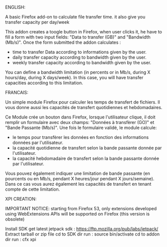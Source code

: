 
ENGLISH:

A basic Firefox add-on to calculate file transfer time. it also give you transfer capacity per day/week

This addon creates a toogle button in Firefox, when user clicks it, he have to fill a form with two input fields: "Data to transfer (GB)" and "Bandwidth (Mb/s)".
Once the form submitted the addon calculates :

- time to transfer Data according to informations given by the user.
- daily transfer capacity according to bandwidth given by the user.
- weekly transfer capacity according to bandwidth given by the user.

You can define a bandwidth limitation (in percents or in Mb/s, during X hours/day, during X days/week).
In this case, you will have transfer capacities according to this limitation.

FRANCAIS:

Un simple module Firefox pour calculer les temps de transfert de fichiers. Il vous donne aussi les capacités de transfert quotidiennes et hebdomadaires.

Ce Module crée un bouton dans Firefox, lorsque l'utilisateur clique, il doit remplir un formulaire avec deux champs: "Données à transfèrer (GO)" et "Bande Passante (Mb/s)".
Une fois le formulaire validé, le module calcule:

- le temps pour transfèrer les données en fonction des informations données par l'utilisateur.
- la capacité quotidienne de transfert selon la bande passante donnée par l'utilisateur.
- la capacité hebdomadaire de transfert selon la bande passante donnée par l'utilisateur.

Vous pouvez également indiquer une limitation de bande passante (en pourcents ou en Mb/s, pendant X heures/jour pendant X jours/semaine).
Dans ce cas vous aurez également les capacités de transfert en tenant compte de cette limitation.

XPI CREATION:

IMPORTANT NOTICE: starting from Firefox 53, only extensions developed using WebExtensions APIs will be supported on Firefox (this version is obsolete)

Install SDK
get latest jetpack sdk : https://ftp.mozilla.org/pub/labs/jetpack/
Extract tarball or zip file
cd to SDK dir
run : source bin/activate
cd to addon dir
run : cfx xpi
